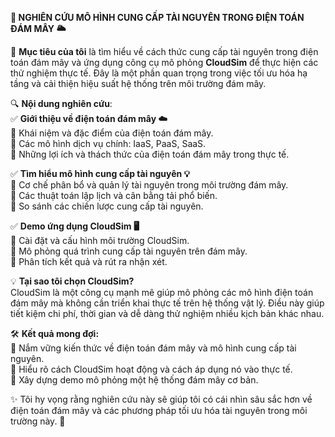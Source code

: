 **📌 NGHIÊN CỨU MÔ HÌNH CUNG CẤP TÀI NGUYÊN TRONG ĐIỆN TOÁN ĐÁM MÂY 🌥️**

🚀 **Mục tiêu của tôi** là tìm hiểu về cách thức cung cấp tài nguyên trong điện toán đám mây và ứng dụng công cụ mô phỏng **CloudSim** để thực hiện các thử nghiệm thực tế. Đây là một phần quan trọng trong việc tối ưu hóa hạ tầng và cải thiện hiệu suất hệ thống trên môi trường đám mây.

🔍 **Nội dung nghiên cứu**:  
✅ **Giới thiệu về điện toán đám mây ☁️**  
📌 Khái niệm và đặc điểm của điện toán đám mây.  
📌 Các mô hình dịch vụ chính: IaaS, PaaS, SaaS.  
📌 Những lợi ích và thách thức của điện toán đám mây trong thực tế. 

✅ **Tìm hiểu mô hình cung cấp tài nguyên 💡**  
📌 Cơ chế phân bổ và quản lý tài nguyên trong môi trường đám mây.  
📌 Các thuật toán lập lịch và cân bằng tải phổ biến.  
📌 So sánh các chiến lược cung cấp tài nguyên.

✅ **Demo ứng dụng CloudSim 🖥️**  
📌 Cài đặt và cấu hình môi trường CloudSim.  
📌 Mô phỏng quá trình cung cấp tài nguyên trên đám mây.  
📌 Phân tích kết quả và rút ra nhận xét.

💡 **Tại sao tôi chọn CloudSim?**  
CloudSim là một công cụ mạnh mẽ giúp mô phỏng các mô hình điện toán đám mây mà không cần triển khai thực tế trên hệ thống vật lý. Điều này giúp tiết kiệm chi phí, thời gian và dễ dàng thử nghiệm nhiều kịch bản khác nhau.

🛠️ **Kết quả mong đợi:**  
🔹 Nắm vững kiến thức về điện toán đám mây và mô hình cung cấp tài nguyên.  
🔹 Hiểu rõ cách CloudSim hoạt động và cách áp dụng nó vào thực tế.  
🔹 Xây dựng demo mô phỏng một hệ thống đám mây cơ bản.

✨ Tôi hy vọng rằng nghiên cứu này sẽ giúp tôi có cái nhìn sâu sắc hơn về điện toán đám mây và các phương pháp tối ưu hóa tài nguyên trong môi trường này. 🚀
